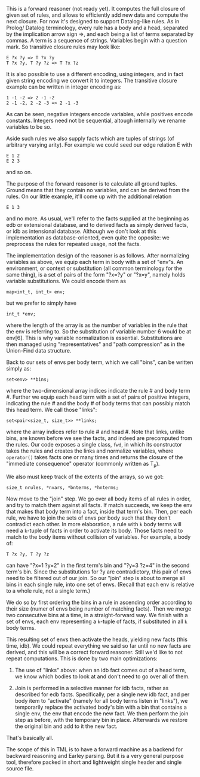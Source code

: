 This is a forward reasoner (not ready yet). It computes the full closure of
given set of rules, and allows to efficiently add new data and compute the next
closure. For now it's designed to support Datalog-like rules. As in Prolog/
Datalog terminology, every rule has a body and a head, separated by the
implication arrow sign =>, and each being a list of terms separated by commas. A
term is a sequence of strings. Variables begin with a question mark. So
transitive closure rules may look like:

	E ?x ?y => T ?x ?y
	T ?x ?y, T ?y ?z => T ?x ?z

It is also possible to use a different encoding, using integers, and in fact
given string encoding we convert it to integers. The transitive closure example
can be written in integer encoding as:

	1 -1 -2 => 2 -1 -2
	2 -1 -2, 2 -2 -3 => 2 -1 -3

As can be seen, negative integers encode variables, while positives encode
constants.  Integers need not be sequential, altough internally we rename
variables to be so.

Aside such rules we also supply facts which are tuples of strings (of arbitrary
varying arity). For example we could seed our edge relation E with

	E 1 2
	E 2 3

and so on.

The purpose of the forward reasoner is to calculate all ground tuples. Ground
means that they contain no variables, and can be derived from the rules. On
our little example, it'll come up with the additional relation

	E 1 3

and no more. As usual, we'll refer to the facts supplied at the beginning as
edb or extensional database, and to derived facts as simply derived facts, or
idb as intensional database. Although we don't look at this implementation as
database-oriented, even quite the opposite: we preprocess the rules for repeated
usage, not the facts.

The implementation design of the reasoner is as follows. After normalizing
variables as above, we equip each term in body with a set of "env"s. An
environment, or context or substitution (all common terminology for the same
thing), is a set of pairs of the form "?x=?y" or "?x=y", namely holds variable
substitutions. We could encode them as

	map<int_t, int_t> env;

but we prefer to simply have

	int_t *env;

where the length of the array is as the number of variables in the rule that the
env is referring to. So the substitution of variable number 6 would be at env[6].
This is why variable normalization is essential. Substitutions are then managed
using "representatives" and "path compression" as in the Union-Find data 
structure.

Back to our sets of envs per body term, which we call "bins", can be written
simply as:

	set<env> **bins;

where the two-dimensional array indices indicate the rule # and body term #.
Further we equip each head term with a set of pairs of positive integers,
indicating the rule # and the body # of body terms that can possibly match this
head term. We call those "links":

	set<pair<size_t, size_t>> **links;

where the array indices refer to rule # and head #. Note that links, unlike
bins, are known before we see the facts, and indeed are precomputed from the
rules. Our code exposes a single class, `fwd`, in which its constructor takes
the rules and creates the links and normalize variables, where `operator()`
takes facts one or many times and returns the closure of the "immediate
consequence" operator (commonly written as T<sub>p</sub>).

We also must keep track of the extents of the arrays, so we got:

	size_t nrules, *nvars, *bnterms, *hnterms;

Now move to the "join" step. We go over all body items of all rules in order,
and try to match them against all facts. If match succeeds, we keep the env that
makes that body term into a fact, inside that term's bin. Then, per each rule,
we have to join the sets of envs per body such that they don't contradict each
other. In more elaboration, a rule with `k` body terms will need a `k`-tuple of
facts in order to activate its body. Those facts need to match to the body items
without collision of variables. For example, a body of:

	T ?x ?y, T ?y ?z

can have "?x=1 ?y=2" in the first term's bin and "?y=3 ?z=4" in the second
term's bin. Since the substitutions for ?y are contradictory, this pair of envs
need to be filtered out of our join. So our "join" step is about to merge all
bins in each single rule, into one set of envs. (Recall that each env is
relative to a whole rule, not a single term.)

We do so by first ordering the bins in a rule in ascending order according to
their size (numer of envs being number of matching facts). Then we merge two
consecutive bins at a time, in a straight-forward way. We finish with a set of
envs, each env representing a `k`-tuple of facts, if substituted in all `k` body
terms.

This resulting set of envs then activate the heads, yielding new facts (this
time, idb). We could repeat everything we said so far until no new facts are
derived, and this will be a correct forward reasoner. Still we'd like to not
repeat computations. This is done by two main optimizations:

1. The use of "links" above: when an idb fact comes out of a head term, we know
which bodies to look at and don't need to go over all of them.

2. Join is performed in a selective manner for idb facts, rather as described
for edb facts. Specifically, per a single new idb fact, and per body item to
"activate" (namely for all body terms listen in "links"), we temporarily replace
the activated body's bin with a bin that contains a single env, the env that
encode the new fact. We then perform the join step as before, with the temporary
bin in place. Afterwards we restore the original bin and add to it the new fact.

That's basically all.

The scope of this in TML is to have a forward machine as a backend for backward
reasoning and Earley parsing. But it is a very general purpose tool, therefore
packed in short and lightweight single header and single source file.
